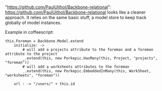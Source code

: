 "https://github.com/PaulUithol/Backbone-relational": https://github.com/PaulUithol/Backbone-relational looks like a cleaner approach. It relies on the same basic stuff, a model store to keep track globally of model instances. 

Example in coffeescript:

	this.Foreman = Backbone.Model.extend
  		initialize: -> 
  			# will add a projects attribute to the foreman and a foreman attribute to the project
  			_.extend(this, new Porkepic.HasMany(this, Project, "projects", "foreman"))
  			# will add a worksheets attributes to the foreman
  			_.extend(this, new Porkepic.EmbeddedInMany(this, WorkSheet, "worksheets", "foreman"))
	
  		url : -> "/users/" + this.id